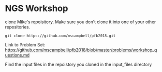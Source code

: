 # NGS Workshop
clone Mike's repoisitory. Make sure you don't clone it into one of your other repositories.

```
git clone https://github.com/mscampbell/pfb2018.git
```

Link to Problem Set:
https://github.com/mscampbell/pfb2018/blob/master/problems/workshop_questions.md

Find the input files in the repoistory you cloned in the input_files directory
